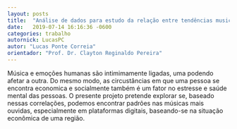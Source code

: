 ```yaml
---
layout: posts
title:  "Análise de dados para estudo da relação entre tendências musicais e fenômenos socio-econômicos"
date:   2019-07-14 16:16:36 -0600
categories: trabalho
autornick: LucasPC
autor: "Lucas Ponte Correia"
orientador: "Prof. Dr. Clayton Reginaldo Pereira"
---
```

Música e emoções humanas são intimimamente ligadas, uma podendo afetar a outra. Do mesmo modo, as circustâncias em que uma pessoa se encontra economica e socialmente também é um fator no estresse e saúde mental das pessoas. O presente projeto pretende explorar se, baseado nessas correlações, podemos encontrar padrões nas músicas mais ouvidas, especialmente em plataformas digitais, baseando-se na situação econômica de uma região.
